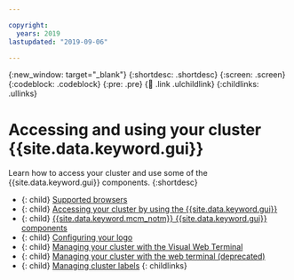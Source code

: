 ```yaml
---

copyright:
  years: 2019
lastupdated: "2019-09-06"

---
```


{:new_window: target="_blank"}
{:shortdesc: .shortdesc}
{:screen: .screen}
{:codeblock: .codeblock}
{:pre: .pre}
{:child: .link .ulchildlink}
{:childlinks: .ullinks}

# Accessing and using your cluster {{site.data.keyword.gui}}

Learn how to access your cluster and use some of the {{site.data.keyword.gui}} components.
{:shortdesc}

- {: child} [Supported browsers](../../supported_system_config/supported_browsers.md)
- {: child} [Accessing your cluster by using the {{site.data.keyword.gui}}](../installing/url.md)
- {: child} [{{site.data.keyword.mcm_notm}} {{site.data.keyword.gui}} components](console.md) 
- {: child} [Configuring your logo](../../manage_cluster/logo.md) 
- {: child} [Managing your cluster with the Visual Web Terminal](../../manage_cluster/vwt.md)
- {: child} [Managing your cluster with the web terminal (deprecated)](../../manage_cluster/webterm_gui.md) 
- {: child} [Managing cluster labels](../../manage_cluster/cluster_label.md)
{: childlinks}

